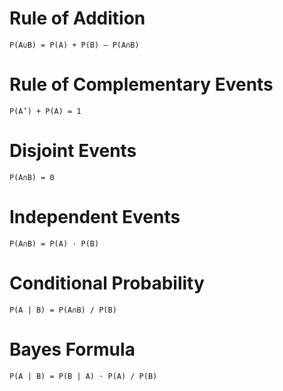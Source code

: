 # Rule of Addition
```
P(A∪B) = P(A) + P(B) – P(A∩B)
```
# Rule of Complementary Events
```
P(A’) + P(A) = 1
```
# Disjoint Events
```
P(A∩B) = 0
```
# Independent Events
```
P(A∩B) = P(A) ⋅ P(B)
```
# Conditional Probability
```
P(A | B) = P(A∩B) / P(B)
```
# Bayes Formula
```
P(A | B) = P(B | A) ⋅ P(A) / P(B)
```